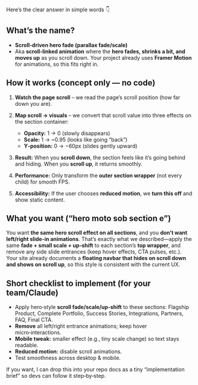 Here’s the clear answer in simple words 👇

## What’s the name?

* **Scroll‑driven hero fade (parallax fade/scale)**
* Aka **scroll‑linked animation** where the **hero fades, shrinks a bit, and moves up** as you scroll down. Your project already uses **Framer Motion** for animations, so this fits right in.

## How it works (concept only — no code)

1. **Watch the page scroll** – we read the page’s scroll position (how far down you are).
2. **Map scroll → visuals** – we convert that scroll value into three effects on the section container:

   * **Opacity:** 1 → 0 (slowly disappears)
   * **Scale:** 1 → \~0.95 (looks like going “back”)
   * **Y‑position:** 0 → −60px (slides gently upward)
3. **Result:** When you **scroll down**, the section feels like it’s going behind and hiding. When you **scroll up**, it returns smoothly.
4. **Performance:** Only transform the **outer section wrapper** (not every child) for smooth FPS.
5. **Accessibility:** If the user chooses **reduced motion**, we **turn this off** and show static content.

## What you want (“hero moto sob section e”)

You want **the same hero scroll effect on all sections**, and you **don’t want left/right slide-in animations**. That’s exactly what we described—apply the same **fade + small scale + up‑shift** to each section’s **top wrapper**, and remove any side slide entrances (keep hover effects, CTA pulses, etc.). Your site already documents a **floating navbar that hides on scroll down and shows on scroll up**, so this style is consistent with the current UX.

## Short checklist to implement (for your team/Claude)

* Apply hero‑style **scroll fade/scale/up‑shift** to these sections: Flagship Product, Complete Portfolio, Success Stories, Integrations, Partners, FAQ, Final CTA.
* **Remove** all left/right entrance animations; keep hover micro‑interactions.
* **Mobile tweak:** smaller effect (e.g., tiny scale change) so text stays readable.
* **Reduced motion:** disable scroll animations.
* Test smoothness across desktop & mobile.

If you want, I can drop this into your repo docs as a tiny “implementation brief” so devs can follow it step‑by‑step.

